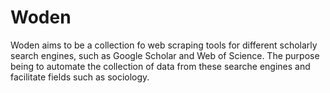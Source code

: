 # Woden

Woden aims to be a collection fo web scraping tools for different scholarly search engines, such as Google Scholar and Web of Science. The purpose being to automate the collection of data from these searche engines and facilitate fields such as sociology.
